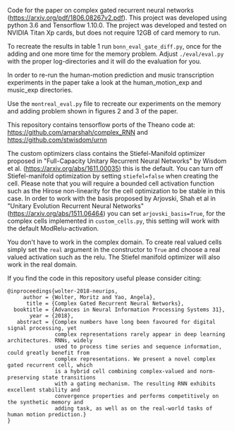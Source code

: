 Code for the paper on complex gated recurrent neural networks (https://arxiv.org/pdf/1806.08267v2.pdf).
This project was developed using python 3.6 and Tensorflow 1.10.0. The project was developed and tested on NVIDIA Titan Xp cards, but does not require 12GB of card memory to run.

To recreate the results in table 1 run `bonn_eval_gate_diff.py`, once for the adding and one
more time for the memory problem. Adjust `./eval/eval.py` with the proper log-directories and it will
do the evaluation for you.

In order to re-run the human-motion prediction and music transcription experiments in the 
paper take a look at the human_motion_exp and music_exp directories.

Use the `montreal_eval.py` file to recreate our experiments on the memory and adding problem shown
in figures 2 and 3 of the paper.

This repository contains tensorflow ports of the Theano code at:
https://github.com/amarshah/complex_RNN
and https://github.com/stwisdom/urnn

The custom optimizers class contains the Stiefel-Manifold optimizer proposed in "Full-Capacity Unitary Recurrent Neural Networks"
by Wisdom et al. (https://arxiv.org/abs/1611.00035) this is the default.
You can turn off Stiefel-manifold optimization by setting `stiefel=false` when creating the cell. Please note that you will require a bounded cell activation function such as the Hirose non-linearity for the cell optimization to be stable in this case.
In order to work with the basis proposed by Arjovski, Shah et al in "Unitary Evolution Recurrent Neural Networks" (https://arxiv.org/abs/1511.06464) you can set `arjovski_basis=True`, for the complex cells implemented in `custom_cells.py`, this setting will work with the default ModRelu-activation.

You don't have to work in the complex domain. To create real valued cells simply
set the `real` argument in the constructor to `True` and choose a real valued
activation such as the relu. The Stiefel manifold optimizer will also work in the 
real domain.

If you find the code in this repository useful please consider citing:
```
@inproceedings{wolter-2018-neurips,
     author = {Wolter, Moritz and Yao, Angela},
      title = {Complex Gated Recurrent Neural Networks},
  booktitle = {Advances in Neural Information Processing Systems 31},
       year = {2018},
   abstract = {Complex numbers have long been favoured for digital signal processing, yet
               complex representations rarely appear in deep learning architectures. RNNs, widely
               used to process time series and sequence information, could greatly benefit from
               complex representations. We present a novel complex gated recurrent cell, which
               is a hybrid cell combining complex-valued and norm-preserving state transitions
               with a gating mechanism. The resulting RNN exhibits excellent stability and
               convergence properties and performs competitively on the synthetic memory and
               adding task, as well as on the real-world tasks of human motion prediction.}
}
```


